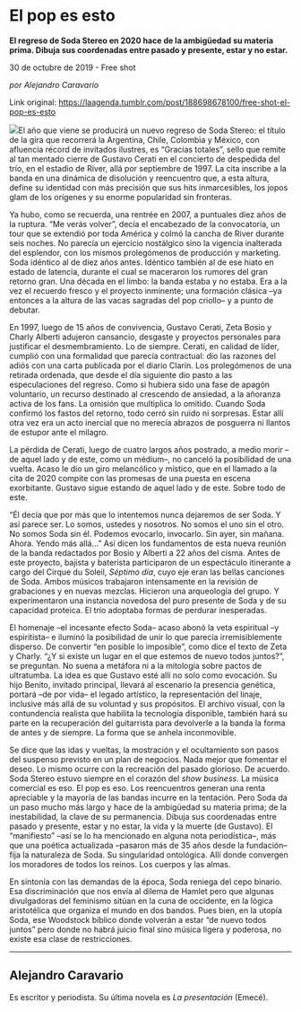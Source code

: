 # El pop es esto

**El regreso de Soda Stereo en 2020 hace de la ambigüedad su materia prima. Dibuja sus coordenadas entre pasado y presente, estar y no estar.**

30 de octubre de 2019 - Free shot

_por Alejandro Caravario_

Link original: https://laagenda.tumblr.com/post/188698678100/free-shot-el-pop-es-esto

![](https://64.media.tumblr.com/b35917ab071a48de3f440ae1f7ba00cf/7cb004f27012c718-cc/s500x750/b47041b70244a48644c1dbacce10d6e4547c4f37.jpg)El año que viene se producirá un nuevo
regreso de Soda Stereo: el título de la gira que recorrerá la Argentina, Chile,
Colombia y México, con afluencia récord de invitados ilustres, es “Gracias
totales”, sello que remite al tan mentado cierre de Gustavo Cerati en el
concierto de despedida del trío, en el estadio de River, allá por septiembre de
1997. La cita inscribe a la banda en una dinámica de disolución y reencuentro que,
a esta altura, define su identidad con más precisión que sus hits inmarcesibles,
los jopos glam de los orígenes y su enorme popularidad sin fronteras. 

Ya hubo, como se recuerda, una rentrée en 2007, a puntuales diez años de la ruptura. “Me verás volver”, decía
el encabezado de la convocatoria, un tour que se extendió por toda América y
colmó la cancha de River durante seis noches. No parecía un ejercicio
nostálgico sino la vigencia inalterada del esplendor, con los mismos
prolegómenos de producción y marketing. Soda idéntico al de diez años antes. Idéntico
también al de ese hiato en estado de latencia, durante el cual se maceraron los
rumores del gran retorno gran. Una década en el limbo: la banda estaba y no
estaba. Era a la vez el recuerdo fresco y el proyecto inminente; una formación
clásica –ya entonces a la altura de las vacas sagradas del pop criollo– y a
punto de debutar. 

En 1997, luego de 15 años de
convivencia, Gustavo Cerati, Zeta Bosio y Charly Alberti adujeron cansancio,
desgaste y proyectos personales para justificar el desmembramiento. Lo de
siempre. Cerati, en calidad de líder, cumplió con una formalidad que parecía
contractual: dio las razones del adiós con una carta publicada por el diario
Clarín. Los prolegómenos de una retirada ordenada, que desde el día siguiente
dio pasto a las especulaciones del regreso. Como si hubiera sido una fase de
apagón voluntario, un recurso destinado al crescendo de ansiedad, a la añoranza
activa de los fans. La omisión que multiplica lo omitido. Cuando Soda confirmó
los fastos del retorno, todo cerró sin ruido ni sorpresas. Estar allí otra vez
era un acto inercial que no merecía abrazos de posguerra ni llantos de estupor
ante el milagro. 

La pérdida de Cerati, luego de cuatro
largos años postrado, a medio morir –de aquel lado y de este, como un médium–,
no canceló la posibilidad de una vuelta. Acaso le dio un giro melancólico y
místico, que en el llamado a la cita de 2020 compite con las promesas de una
puesta en escena exorbitante. Gustavo sigue estando de aquel lado y de este.
Sobre todo de este. 

“Él decía que por más que lo intentemos
nunca dejaremos de ser Soda. Y así parece ser. Lo somos, ustedes y nosotros. No
somos el uno sin el otro. No somos Soda sin él. Podemos evocarlo, invocarlo.
Sin ayer, sin mañana. Ahora. Yendo más allá…” Así dicen los fundamentos de esta
nueva reunión de la banda redactados por Bosio y Alberti a 22 años del cisma. Antes
de este proyecto, bajista y baterista participaron de un espectáculo itinerante
a cargo del Cirque du Soleil, *Séptimo día*,
cuyo eje eran las bellas canciones de Soda. Ambos músicos trabajaron
intensamente en la revisión de grabaciones y en nuevas mezclas. Hicieron una arqueología
del grupo. Y experimentaron una instancia novedosa del puro presente de Soda y
de su capacidad proteica. El trío adoptaba formas de perdurar inesperadas. 

El homenaje –el incesante efecto Soda–
acaso abonó la veta espiritual –y espiritista– e iluminó la posibilidad de unir
lo que parecía irremisiblemente disperso. De convertir “en posible lo
imposible”, como dice el texto de Zeta y Charly. “¿Y si existe un lugar en el
que estemos de nuevo todos juntos?”, se preguntan. No suena a metáfora ni a la
mitología sobre pactos de ultratumba. La idea es que Gustavo esté allí no solo
como evocación. Su hijo Benito, invitado principal, llevará al escenario la
presencia genética, portará –de por vida– el legado artístico, la
representación del linaje, inclusive más allá de su voluntad y sus propósitos. El
archivo visual, con la contundencia realista que habilita la tecnología
disponible, también hará su parte en la recuperación del guitarrista para
devolverle a la banda la forma de antes y de siempre. La forma que se anhela inconmovible.


Se dice que las idas y vueltas, la
mostración y el ocultamiento son pasos del suspenso previsto en un plan de negocios.
Nada mejor que fomentar el deseo. Lo mismo ocurre con la recreación del pasado
glorioso. De acuerdo. Soda Stereo estuvo siempre en el corazón del *show business*. La música comercial es
eso. El pop es eso. Los reencuentros generan una renta apreciable y la mayoría
de las bandas incurre en la tentación. Pero Soda da un paso mucho más largo y
hace de la ambigüedad su materia prima; de la inestabilidad, la clave de su
permanencia. Dibuja sus coordenadas entre pasado y presente, estar y no estar,
la vida y la muerte (de Gustavo). El “manifiesto” –así se lo ha mencionado en
alguna nota periodística–, más que una poética actualizada –pasaron más de 35
años desde la fundación– fija la naturaleza de Soda. Su singularidad ontológica.
Allí donde convergen los moradores de todos los reinos. Los cuerpos y las
almas. 



En sintonía con las demandas de la época, Soda reniega
del cepo binario. Esa discriminación que nos envía al dilema de Hamlet pero que
algunas divulgadoras del feminismo sitúan en la cuna de occidente, en la lógica
aristotélica que organiza el mundo en dos bandos. Pues bien, en la utopía Soda,
ese Woodstock bíblico donde volverán a estar “de nuevo todos juntos” pero donde
no habrá juicio final sino música ligera y poderosa, no existe esa clase de
restricciones. 







---

Alejandro Caravario
-------------------

 Es escritor y periodista. Su última novela es *La presentación* (Emecé).

